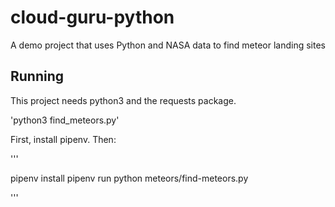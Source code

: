 # cloud-guru-python
A demo project that uses Python and NASA data to find meteor landing
sites

## Running

This project needs python3 and the requests package.

'python3 find_meteors.py'

First, install pipenv. Then:

'''

pipenv install
pipenv run python meteors/find-meteors.py

'''